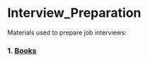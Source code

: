 # Interview_Preparation
Materials used to prepare job interviews:

### 1. [Books](https://github.com/lydiaz0331/Interview_Preparation/blob/master/Books.md)
